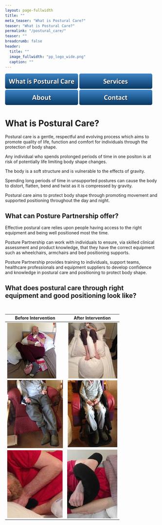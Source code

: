 ```yaml
---
layout: page-fullwidth
title: ""
meta_teaser: "What is Postural Care?"
teaser: "What is Postural Care?"
permalink: "/postural_care/"
teaser: ""
breadcrumb: false
header:
  title: ""
  image_fullwidth: "pp_logo_wide.png"
  caption: ""
---
```

[<img src="../images/buttons/button_what-is-postural-care.png">](/../postural_care/)
[<img src="../images/buttons/button_services.png">](/../services/)
[<img src="../images/buttons/button_about.png">](/../about/)
[<img src="../images/buttons/button_contact.png">](/../contact/)

# What is Postural Care?

Postural care is a gentle, respectful and evolving process which aims to promote quality of life, function and comfort for individuals through the protection of body shape.

Any individual who spends prolonged periods of time in one positon is at risk of potentially life limiting body shape changes.

The body is a soft structure and is vulnerable to the effects of gravity.

Spending long periods of time in unsupported postures can cause the body to distort, flatten, bend and twist as it is compressed by gravity. 

Postural care aims to protect body shape through promoting movement and supported positioning throughout the day and night.

## What can Posture Partnership offer?

Effective postural care relies upon people having access to the right equipment and being well positioned most the time.

Posture Partnership can work with individuals to ensure, via skilled clinical assessment and product knowledge, that they have the correct equipment such as wheelchairs, armchairs and bed positioning supports.   

Posture Partnership provides training to individuals, support teams, healthcare professionals and equipment suppliers to develop confidence and knowledge in postural care and positioning to protect body shape.  

## What does postural care through right equipment and good positioning look like?

<BR>

  Before Intervention | After Intervention
  ------------- | -------------
  <img style="float: left;" src="../images/posture_examples/1_before.jpg">  | <img style="float: right;" src="../images/posture_examples/1_after.jpg">
  <img style="float: left;" src="../images/posture_examples/2_before.jpg">  | <img style="float: right;" src="../images/posture_examples/2_after.jpg">
  <img style="float: left;" src="../images/posture_examples/3_before.jpg">  | <img style="float: right;" src="../images/posture_examples/3_after.jpg">

